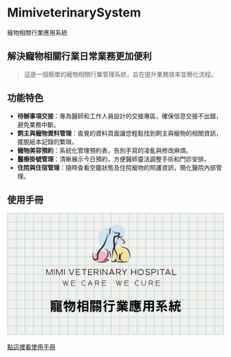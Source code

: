 # MimiveterinarySystem
寵物相關行業應用系統

## 解決寵物相關行業日常業務更加便利
> 這是一個簡單的寵物相關行業管理系統，旨在提升業務效率並簡化流程。

## 功能特色
- **待辦事項交接**：專為醫師和工作人員設計的交接專區，確保信息交接不出錯，避免業務中斷。
- **飼主與寵物資料管理**：直覺的資料頁面讓您輕鬆找到飼主與寵物的相關資訊，擺脫紙本記錄的繁瑣。
- **寵物美容預約**：系統化管理預約表，告別手寫的凌亂與修改麻煩。
- **醫療掛號管理**：清晰展示今日預約，方便醫師靈活調整手術和門診安排。
- **住院與住宿管理**：隨時查看空籠狀態及住院寵物的照護資訊，簡化醫院內部管理。

## 使用手冊
![使用手冊封面](https://github.com/Chenchen-GitHub-812/HomeWorkMimiveterinarySystem/blob/main/pptHomePage.png)

[點這裡看使用手冊](https://github.com/Chenchen-GitHub-812/HomeWorkMimiveterinarySystem/blob/main/%E4%BD%BF%E7%94%A8%E6%89%8B%E5%86%8A.pdf)
